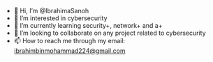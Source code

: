 - 👋 Hi, I’m @IbrahimaSanoh
- 👀 I’m interested in cybersecurity
- 🌱 I’m currently learning security+, network+ and a+
- 💞️ I’m looking to collaborate on any project related to cybersecurity
- 📫 How to reach me through my email: ibrahimbinmohammad224@gmail.com

<!---
IbrahimaSanoh/IbrahimaSanoh is a ✨ special ✨ repository because its `README.md` (this file) appears on your GitHub profile.
You can click the Preview link to take a look at your changes.
--->
